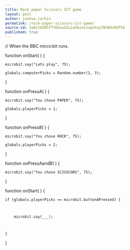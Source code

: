 ```yaml
---
title: Rock paper Scissors ICT game
layout: post
author: joshua.larkin
permalink: /rock-paper-scissors-ict-game/
source-id: 1w8zt81MlFfYEbouG1LLeUkuns1xpnGvpTBJW4zNVPS4
published: true
---
```

// When the BBC micro:bit runs.

function onStart(  ) {

	microbit.say("Lets play", 75);

	globals.computerPicks = Random.number(1, 3);

	

}

function onPressA(  ) {

	microbit.say("You chose PAPER", 75);

	globals.playerPicks = 1;

	

}

function onPressB(  ) {

	microbit.say("You chose ROCK", 75);

	globals.playerPicks = 2;

	

}

function onPressAandB(  ) {

	microbit.say("You chose SCISSCORS", 75);

	

}

function onStart(  ) {

	if (globals.playerPicks == microbit.buttonAPressed) {

		

		microbit.say(___);

		

	}

	

	

}


